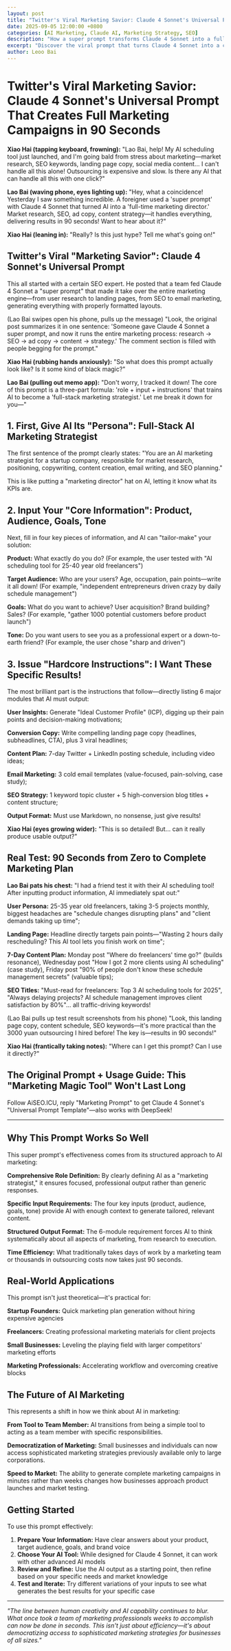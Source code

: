 ```yaml
---
layout: post
title: "Twitter's Viral Marketing Savior: Claude 4 Sonnet's Universal Prompt That Creates Full Marketing Campaigns in 90 Seconds"
date: 2025-09-05 12:00:00 +0800
categories: [AI Marketing, Claude AI, Marketing Strategy, SEO]
description: "How a super prompt transforms Claude 4 Sonnet into a full-stack marketing director, delivering complete marketing campaigns from market research to SEO in just 90 seconds."
excerpt: "Discover the viral prompt that turns Claude 4 Sonnet into a complete marketing machine, generating user research, SEO strategies, ad copy, and content plans in under 2 minutes."
author: Leoo Bai
---
```


# Twitter's Viral Marketing Savior: Claude 4 Sonnet's Universal Prompt That Creates Full Marketing Campaigns in 90 Seconds

**Xiao Hai (tapping keyboard, frowning):** "Lao Bai, help! My AI scheduling tool just launched, and I'm going bald from stress about marketing—market research, SEO keywords, landing page copy, social media content... I can't handle all this alone! Outsourcing is expensive and slow. Is there any AI that can handle all this with one click?"

**Lao Bai (waving phone, eyes lighting up):** "Hey, what a coincidence! Yesterday I saw something incredible. A foreigner used a 'super prompt' with Claude 4 Sonnet that turned AI into a 'full-time marketing director.' Market research, SEO, ad copy, content strategy—it handles everything, delivering results in 90 seconds! Want to hear about it?"

**Xiao Hai (leaning in):** "Really? Is this just hype? Tell me what's going on!"

## Twitter's Viral "Marketing Savior": Claude 4 Sonnet's Universal Prompt

This all started with a certain SEO expert. He posted that a team fed Claude 4 Sonnet a "super prompt" that made it take over the entire marketing engine—from user research to landing pages, from SEO to email marketing, generating everything with properly formatted layouts.

(Lao Bai swipes open his phone, pulls up the message) "Look, the original post summarizes it in one sentence: 'Someone gave Claude 4 Sonnet a super prompt, and now it runs the entire marketing process: research → SEO → ad copy → content → strategy.' The comment section is filled with people begging for the prompt."

**Xiao Hai (rubbing hands anxiously):** "So what does this prompt actually look like? Is it some kind of black magic?"

**Lao Bai (pulling out memo app):** "Don't worry, I tracked it down! The core of this prompt is a three-part formula: 'role + input + instructions' that trains AI to become a 'full-stack marketing strategist.' Let me break it down for you—"

## 1. First, Give AI Its "Persona": Full-Stack AI Marketing Strategist

The first sentence of the prompt clearly states: "You are an AI marketing strategist for a startup company, responsible for market research, positioning, copywriting, content creation, email writing, and SEO planning."

This is like putting a "marketing director" hat on AI, letting it know what its KPIs are.

## 2. Input Your "Core Information": Product, Audience, Goals, Tone

Next, fill in four key pieces of information, and AI can "tailor-make" your solution:

**Product:** What exactly do you do? (For example, the user tested with "AI scheduling tool for 25-40 year old freelancers")

**Target Audience:** Who are your users? Age, occupation, pain points—write it all down! (For example, "independent entrepreneurs driven crazy by daily schedule management")

**Goals:** What do you want to achieve? User acquisition? Brand building? Sales? (For example, "gather 1000 potential customers before product launch")

**Tone:** Do you want users to see you as a professional expert or a down-to-earth friend? (For example, the user chose "sharp and driven")

## 3. Issue "Hardcore Instructions": I Want These Specific Results!

The most brilliant part is the instructions that follow—directly listing 6 major modules that AI must output:

**User Insights:** Generate "Ideal Customer Profile" (ICP), digging up their pain points and decision-making motivations;

**Conversion Copy:** Write compelling landing page copy (headlines, subheadlines, CTA), plus 3 viral headlines;

**Content Plan:** 7-day Twitter + LinkedIn posting schedule, including video ideas;

**Email Marketing:** 3 cold email templates (value-focused, pain-solving, case study);

**SEO Strategy:** 1 keyword topic cluster + 5 high-conversion blog titles + content structure;

**Output Format:** Must use Markdown, no nonsense, just give results!

**Xiao Hai (eyes growing wider):** "This is so detailed! But... can it really produce usable output?"

## Real Test: 90 Seconds from Zero to Complete Marketing Plan

**Lao Bai pats his chest:** "I had a friend test it with their AI scheduling tool! After inputting product information, AI immediately spat out:"

**User Persona:** 25-35 year old freelancers, taking 3-5 projects monthly, biggest headaches are "schedule changes disrupting plans" and "client demands taking up time";

**Landing Page:** Headline directly targets pain points—"Wasting 2 hours daily rescheduling? This AI tool lets you finish work on time";

**7-Day Content Plan:** Monday post "Where do freelancers' time go?" (builds resonance), Wednesday post "How I got 2 more clients using AI scheduling" (case study), Friday post "90% of people don't know these schedule management secrets" (valuable tips);

**SEO Titles:** "Must-read for freelancers: Top 3 AI scheduling tools for 2025", "Always delaying projects? AI schedule management improves client satisfaction by 80%"... all traffic-driving keywords!

(Lao Bai pulls up test result screenshots from his phone) "Look, this landing page copy, content schedule, SEO keywords—it's more practical than the 3000 yuan outsourcing I hired before! The key is—results in 90 seconds!"

**Xiao Hai (frantically taking notes):** "Where can I get this prompt? Can I use it directly?"

## The Original Prompt + Usage Guide: This "Marketing Magic Tool" Won't Last Long

Follow AiSEO.ICU, reply "Marketing Prompt" to get Claude 4 Sonnet's "Universal Prompt Template"—also works with DeepSeek!

---

## Why This Prompt Works So Well

This super prompt's effectiveness comes from its structured approach to AI marketing:

**Comprehensive Role Definition:** By clearly defining AI as a "marketing strategist," it ensures focused, professional output rather than generic responses.

**Specific Input Requirements:** The four key inputs (product, audience, goals, tone) provide AI with enough context to generate tailored, relevant content.

**Structured Output Format:** The 6-module requirement forces AI to think systematically about all aspects of marketing, from research to execution.

**Time Efficiency:** What traditionally takes days of work by a marketing team or thousands in outsourcing costs now takes just 90 seconds.

## Real-World Applications

This prompt isn't just theoretical—it's practical for:

**Startup Founders:** Quick marketing plan generation without hiring expensive agencies

**Freelancers:** Creating professional marketing materials for client projects

**Small Businesses:** Leveling the playing field with larger competitors' marketing efforts

**Marketing Professionals:** Accelerating workflow and overcoming creative blocks

## The Future of AI Marketing

This represents a shift in how we think about AI in marketing:

**From Tool to Team Member:** AI transitions from being a simple tool to acting as a team member with specific responsibilities.

**Democratization of Marketing:** Small businesses and individuals can now access sophisticated marketing strategies previously available only to large corporations.

**Speed to Market:** The ability to generate complete marketing campaigns in minutes rather than weeks changes how businesses approach product launches and market testing.

## Getting Started

To use this prompt effectively:

1. **Prepare Your Information:** Have clear answers about your product, target audience, goals, and brand voice
2. **Choose Your AI Tool:** While designed for Claude 4 Sonnet, it can work with other advanced AI models
3. **Review and Refine:** Use the AI output as a starting point, then refine based on your specific needs and market knowledge
4. **Test and Iterate:** Try different variations of your inputs to see what generates the best results for your specific case

---

*"The line between human creativity and AI capability continues to blur. What once took a team of marketing professionals weeks to accomplish can now be done in seconds. This isn't just about efficiency—it's about democratizing access to sophisticated marketing strategies for businesses of all sizes."*